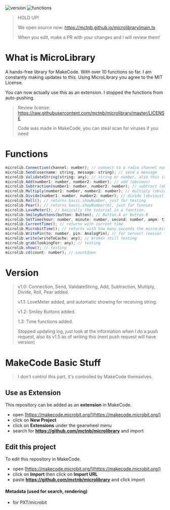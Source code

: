 ![version](https://img.shields.io/badge/version-1.3-purple) ![functions](https://img.shields.io/badge/functions-14-blue)

> HOLD UP!
>
> We open source now: https://mctnb.github.io/microlibrary/main.ts
>
> When you edit, make a PR with your changes and I will review them!

# What is MicroLibrary

A hands-free library for MakeCode. With over 10 functions so far. I am constantly making updates to this. Using MicroLibrary you agree to the MIT License.

You can now actually use this as an extension. I stopped the functions from auto-pushing.

> Review license: https://raw.githubusercontent.com/mctnb/microlibrary/master/LICENSE
> 
> Code was made in MakeCode, you can steal scan for viruses if you need

# Functions

```js
microlib.Connection(channel: number); // connect to a radio channel number must be equal or under 255.
microlib.Send(username: string, message: string); // send a message
microlib.ValidateString(string: any); // string or number, also this is useless cuz toString, toNumber, and parseInt.
microlib.Add(number1: number, number2: number); // add (obvious)
microlib.Subtraction(number1: number, number2: number); // subtract (obvious)
microlib.Multiply(number1: number, number2: number); // multiply (obvious)
microlib.Divide(number1: number, number2: number); // divide (obvious)
microlib.Roll(); // returns basic.showNumber, just for testing
microlib.Pear(); // returns basic.showNumber(6), just for funnies
microlib.LoveMeter(); // basically the tutorial in a function.
microlib.SmileyButtons(button: Button); // Button.A or Button.B
microlib.SetTime(hour: number, minute: number, second: number, ampm: timeanddate.MornNight); // set time
microlib.CurrentTime(); // returns with current time
microlib.MicrobitTime(); // returns with how many seconds the micro:bit has been powered on for.
microlib.WritePin(to: number, pin: AnalogPin); // for servos! (easier typing)
microlib.write(writeToCache: any); // broken still testing
microlib.grab(lookingFor: any); // testing
microlib.show(); // testing
microlib.cd(count: number); // countdown
```

# Version

> v1.0:
> Connection, Send, ValidateStirng, Add, Subtraction, Multiply, Divide, Roll, Pear added.
> 
> v1.1:
> LoveMeter added, and automatic showing for receiving string.
>
> v1.2:
> Smiley Buttons added.
>
> 1.3:
> Time functions added.
>
> Stopped updating log, just look at the information when I do a push request, also its v1.5 as of writing this (next push request will have version)

# MakeCode Basic Stuff

> I don't control this part, it's controlled by MakeCode themselves.

## Use as Extension

This repository can be added as an **extension** in MakeCode.

* open [https://makecode.microbit.org/](https://makecode.microbit.org/)
* click on **New Project**
* click on **Extensions** under the gearwheel menu
* search for **https://github.com/mctnb/microlibrary** and import

## Edit this project

To edit this repository in MakeCode.

* open [https://makecode.microbit.org/](https://makecode.microbit.org/)
* click on **Import** then click on **Import URL**
* paste **https://github.com/mctnb/microlibrary** and click import

#### Metadata (used for search, rendering)

* for PXT/microbit
<script src="https://makecode.com/gh-pages-embed.js"></script><script>makeCodeRender("{{ site.makecode.home_url }}", "{{ site.github.owner_name }}/{{ site.github.repository_name }}");</script>
